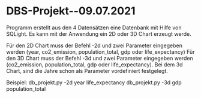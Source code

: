 # DBS-Projekt--09.07.2021

Programm erstellt aus den 4 Datensätzen eine Datenbank mit Hilfe von SQLight. 
Es kann mit der Anwendung ein 2D oder 3D Chart erzeugt werde. 

Für den 2D Chart muss der Befehl -2d und zwei Parameter eingegeben werden (year, co2_emission, population_total, gdp oder life_expectancy)
Für den 3D Chart muss der Befehl -3d und zwei Parameter eingegeben werden (co2_emission, population_total, gdp oder life_expectancy). 
Bei dem 3d Chart, sind die Jahre schon als Parameter vordefiniert festgelegt. 

Beispiel: 
db_projekt.py -2d year life_expectancy
db_projekt.py -3d gdp population_total
